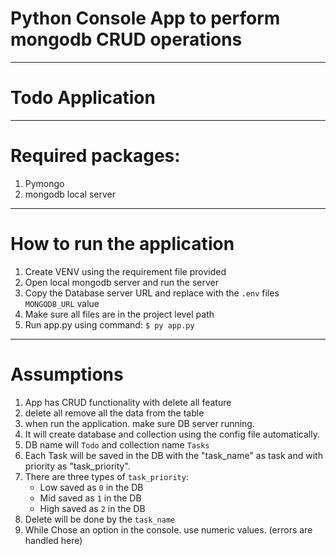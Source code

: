 # Python Console App to perform mongodb CRUD operations

---
# Todo Application

---

# Required packages:
1. Pymongo
2. mongodb local server

---

# How to run the application

1. Create VENV using the requirement file provided
2. Open local mongodb server and run the server
3. Copy the Database server URL and replace with the `.env` files `MONGODB_URL` value
4. Make sure all files are in the project level path
5. Run app.py using command: `$ py app.py`

---
# Assumptions

1. App has CRUD functionality with delete all feature
2. delete all remove all the data from the table
3. when run the application. make sure DB server running.
4. It will create database and collection using the config file automatically.
5. DB name will `Todo` and collection name `Tasks`
6. Each Task will be saved in the DB with the "task_name" as task and with priority as "task_priority".
7. There are three types of `task_priority`:
    * Low saved as `0` in the DB
    * Mid saved as `1` in the DB
    * High saved as `2` in the DB
8. Delete will be done by the `task_name`
9. While Chose an option in the console. use numeric values. (errors are handled here)

